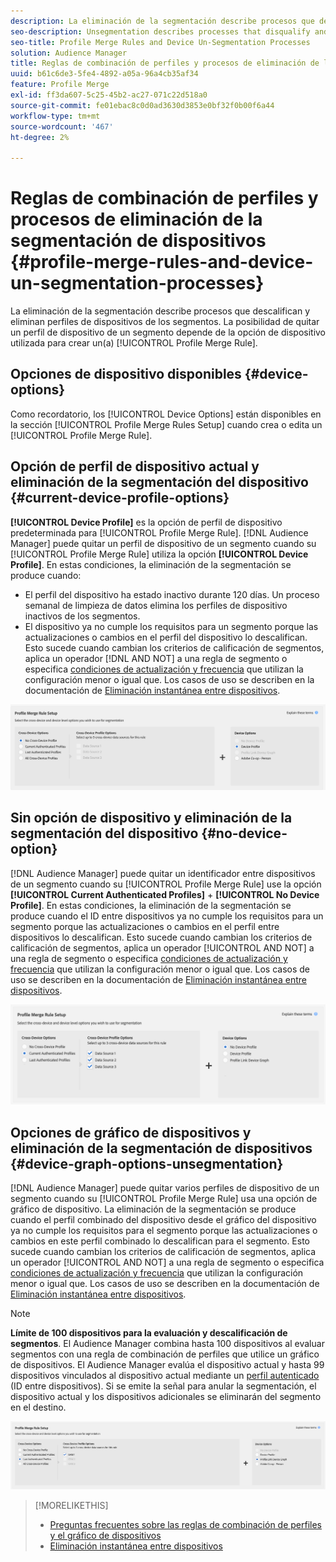 ```yaml
---
description: La eliminación de la segmentación describe procesos que descalifican y eliminan perfiles de dispositivos de los segmentos. La posibilidad de quitar un perfil de dispositivo de un segmento depende de la opción de dispositivo que se use para crear una regla de combinación de perfiles.
seo-description: Unsegmentation describes processes that disqualify and remove device profiles from segments. Your ability to remove a device profile from a segment depends on the device option used to create a Profile Merge Rule.
seo-title: Profile Merge Rules and Device Un-Segmentation Processes
solution: Audience Manager
title: Reglas de combinación de perfiles y procesos de eliminación de la segmentación de dispositivos
uuid: b61c6de3-5fe4-4892-a05a-96a4cb35af34
feature: Profile Merge
exl-id: ff3da607-5c25-45b2-ac27-071c22d518a0
source-git-commit: fe01ebac8c0d0ad3630d3853e0bf32f0b00f6a44
workflow-type: tm+mt
source-wordcount: '467'
ht-degree: 2%

---
```


# Reglas de combinación de perfiles y procesos de eliminación de la segmentación de dispositivos {#profile-merge-rules-and-device-un-segmentation-processes}

La eliminación de la segmentación describe procesos que descalifican y eliminan perfiles de dispositivos de los segmentos. La posibilidad de quitar un perfil de dispositivo de un segmento depende de la opción de dispositivo utilizada para crear un(a) [!UICONTROL Profile Merge Rule].

## Opciones de dispositivo disponibles {#device-options}

Como recordatorio, los [!UICONTROL Device Options] están disponibles en la sección [!UICONTROL Profile Merge Rules Setup] cuando crea o edita un [!UICONTROL Profile Merge Rule].

## Opción de perfil de dispositivo actual y eliminación de la segmentación del dispositivo {#current-device-profile-options}

**[!UICONTROL Device Profile]** es la opción de perfil de dispositivo predeterminada para [!UICONTROL Profile Merge Rule]. [!DNL Audience Manager] puede quitar un perfil de dispositivo de un segmento cuando su [!UICONTROL Profile Merge Rule] utiliza la opción **[!UICONTROL Device Profile]**. En estas condiciones, la eliminación de la segmentación se produce cuando:

* El perfil del dispositivo ha estado inactivo durante 120 días. Un proceso semanal de limpieza de datos elimina los perfiles de dispositivo inactivos de los segmentos.
* El dispositivo ya no cumple los requisitos para un segmento porque las actualizaciones o cambios en el perfil del dispositivo lo descalifican. Esto sucede cuando cambian los criterios de calificación de segmentos, aplica un operador [!DNL AND NOT] a una regla de segmento o especifica [condiciones de actualización y frecuencia](../segments/recency-and-frequency.md) que utilizan la configuración menor o igual que. Los casos de uso se describen en la documentación de [Eliminación instantánea entre dispositivos](instant-cross-device-suppression.md).

![solo-dispositivo](assets/device-only.png)

## Sin opción de dispositivo y eliminación de la segmentación del dispositivo {#no-device-option}

[!DNL Audience Manager] puede quitar un identificador entre dispositivos de un segmento cuando su [!UICONTROL Profile Merge Rule] use la opción **[!UICONTROL Current Authenticated Profiles]** + **[!UICONTROL No Device Profile]**. En estas condiciones, la eliminación de la segmentación se produce cuando el ID entre dispositivos ya no cumple los requisitos para un segmento porque las actualizaciones o cambios en el perfil entre dispositivos lo descalifican. Esto sucede cuando cambian los criterios de calificación de segmentos, aplica un operador [!UICONTROL AND NOT] a una regla de segmento o especifica [condiciones de actualización y frecuencia](../segments/recency-and-frequency.md) que utilizan la configuración menor o igual que. Los casos de uso se describen en la documentación de [Eliminación instantánea entre dispositivos](instant-cross-device-suppression.md).

![](assets/current-no-device.png)

## Opciones de gráfico de dispositivos y eliminación de la segmentación de dispositivos {#device-graph-options-unsegmentation}

[!DNL Audience Manager] puede quitar varios perfiles de dispositivo de un segmento cuando su [!UICONTROL Profile Merge Rule] usa una opción de gráfico de dispositivo. La eliminación de la segmentación se produce cuando el perfil combinado del dispositivo desde el gráfico del dispositivo ya no cumple los requisitos para el segmento porque las actualizaciones o cambios en este perfil combinado lo descalifican para el segmento. Esto sucede cuando cambian los criterios de calificación de segmentos, aplica un operador [!UICONTROL AND NOT] a una regla de segmento o especifica [condiciones de actualización y frecuencia](../segments/recency-and-frequency.md) que utilizan la configuración menor o igual que. Los casos de uso se describen en la documentación de [Eliminación instantánea entre dispositivos](instant-cross-device-suppression.md).

>[!NOTE]
>
>**Límite de 100 dispositivos para la evaluación y descalificación de segmentos**.
>El Audience Manager combina hasta 100 dispositivos al evaluar segmentos con una regla de combinación de perfiles que utilice un gráfico de dispositivos. El Audience Manager evalúa el dispositivo actual y hasta 99 dispositivos vinculados al dispositivo actual mediante un [perfil autenticado](../../reference/visitor-authentication-states.md) (ID entre dispositivos). Si se emite la señal para anular la segmentación, el dispositivo actual y los dispositivos adicionales se eliminarán del segmento en el destino.

![](assets/last-device-graph.png)

>[!MORELIKETHIS]
>
>* [Preguntas frecuentes sobre las reglas de combinación de perfiles y el gráfico de dispositivos](../../faq/faq-profile-merge.md)
>* [Eliminación instantánea entre dispositivos](instant-cross-device-suppression.md)

